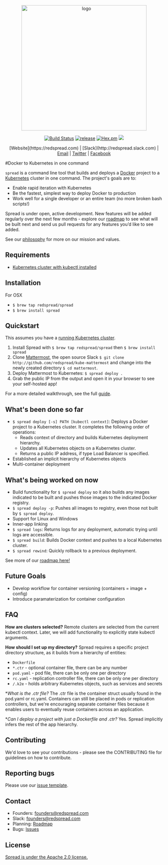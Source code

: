 <center><img src="https://redspread.com/images/logo.svg" alt="logo" width= "400"/>

[![Build Status](https://travis-ci.org/redspread/spread.svg?branch=master)](https://travis-ci.org/redspread/spread) [![release](https://img.shields.io/badge/release-v0.0.3-red.svg)]() [![Hex.pm](https://img.shields.io/hexpm/l/plug.svg)]() [![](https://godoc.org/rsprd.com/spread?status.svg)](http://godoc.org/rsprd.com/spread)</center>

<center>[Website](https://redspread.com) | [Slack](http://redspread.slack.com) | <a href="mailto:founders@redspread.com">Email</a> | <a href="http://twitter.com/redspread">Twitter</a> | <a href="http://facebook.com/GetRedspread">Facebook</a></center>

#Docker to Kubernetes in one command

`spread` is a command line tool that builds and deploys a [Docker](https://github.com/docker/docker) project to a [Kubernetes](https://github.com/kubernetes/kubernetes) cluster in one command. The project's goals are to:

* Enable rapid iteration with Kubernetes
* Be the fastest, simplest way to deploy Docker to production
* Work well for a single developer or an entire team (no more broken bash scripts!)


Spread is under open, active development. New features will be added regularly over the next few months - explore our [roadmap](./roadmap.md) to see what will be built next and send us pull requests for any features you’d like to see added.

See our [philosophy](./philosophy.md) for more on our mission and values.

## Requirements
* [Kubernetes cluster with kubectl installed](https://blog.redspread.com/2016/02/04/google-container-engine-quickstart/)

## Installation
For OSX
* `$ brew tap redspread/spread`
* `$ brew install spread`

## Quickstart

This assumes you have a [running Kubernetes cluster](https://blog.redspread.com/2016/02/04/google-container-engine-quickstart/).

1. Install Spread with `$ brew tap redspread/spread` then `$ brew install spread`
2. Clone [Mattermost](http://mattermost.com), the open source Slack `$ git clone http://github.com/redspread/kube-mattermost` and change into the newly created directory `$ cd mattermost`.
5. Deploy Mattermost to Kubernetes: `$ spread deploy .`
6. Grab the public IP from the output and open it in your browser to see your self-hosted app!

For a more detailed walkthrough, see the full [guide](https://github.com/redspread/kube-mattermost).

## What's been done so far

* `$ spread deploy [-s] PATH [kubectl context]`: Deploys a Docker project to a Kubernetes cluster. It completes the following order of operations:
  * Reads context of directory and builds Kubernetes deployment hierarchy.
  * Updates all Kubernetes objects on a Kubernetes cluster.
  * Returns a public IP address, if type Load Balancer is specified.
* Established an implicit hierarchy of Kubernetes objects
* Multi-container deployment

## What's being worked on now

* Build functionality for `$ spread deploy` so it also builds any images indicated to be built and pushes those images to the indicated Docker registry.
* `$ spread deploy -p`: Pushes all images to registry, even those not built by `$ spread deploy`.
* Support for Linux and Windows
* Inner-app linking
* `$ spread logs`: Returns logs for any deployment, automatic trying until logs are accessible.
* `$ spread build`: Builds Docker context and pushes to a local Kubernetes cluster.
* `$ spread rewind`: Quickly rollback to a previous deployment.

See more of our [roadmap here!](https://github.com/redspread/spread/blob/master/roadmap.md)

## Future Goals

* Develop workflow for container versioning (containers = image + config)
* Introduce paramaterization for container configuration

## FAQ

**How are clusters selected?** Remote clusters are selected from the current kubectl context. Later, we will add functionality to explicitly state kubectl arguments.

**How should I set up my directory?** Spread requires a specific project directory structure, as it builds from a hierarchy of entities:

* `Dockerfile`
* `*.ctr` - optional container file, there can be any number
* `pod.yaml` - pod file, there can be only one per directory
* `rc.yaml` - replication controller file, there can be only one per directory
* `/.k2e` - holds arbitrary Kubernetes objects, such as services and secrets

**What is the *.ctr file?** The .ctr file is the container struct usually found in the pod.yaml or rc.yaml. Containers can still be placed in pods or replication controllers, but we're encouraging separate container files because it enables users to eventually reuse containers across an application.

**Can I deploy a project with just a Dockerfile and *.ctr?** Yes. Spread implicitly infers the rest of the app hierarchy.

## Contributing

We'd love to see your contributions - please see the CONTRIBUTING file for guidelines on how to contribute.

## Reporting bugs
Please use our [issue template](https://github.com/redspread/spread/blob/master/ISSUE_TEMPLATE.md).

## Contact
* Founders: [founders@redspread.com](mailto:founders@redspread.com)
* Slack: [founders@redspread.com](http://redspread.slack.com)
* Planning: [Roadmap](http://github.com/redspread/spread/roadmap.md)
* Bugs: [Issues](https://github.com/redspread/spread/issues)

## License
[Spread is under the Apache 2.0 license.](https://github.com/redspread/spread/blob/master/LICENSE)
